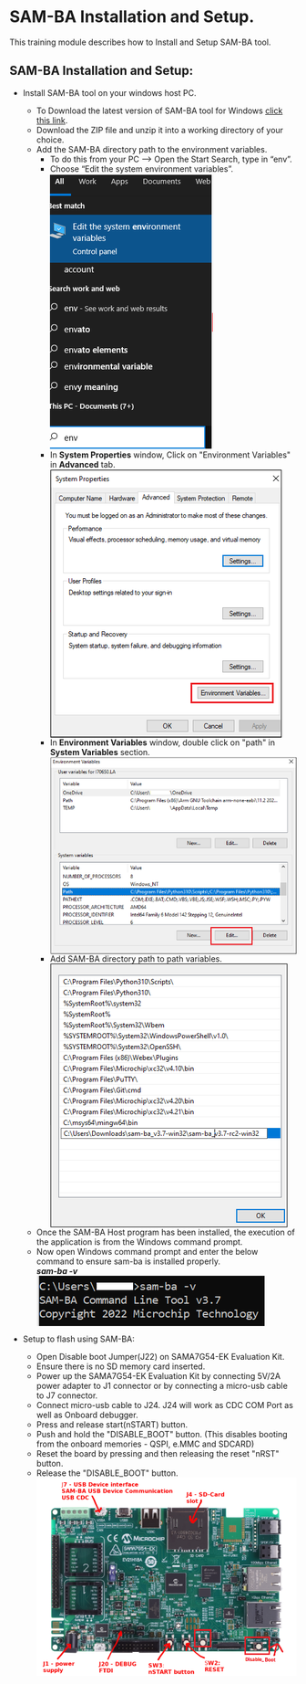 
# SAM-BA Installation and Setup.


This training module describes how to Install and Setup SAM-BA tool. 


## SAM-BA Installation and Setup:
* Install SAM-BA tool on your windows host PC.
  * To Download the latest version of SAM-BA tool for Windows [click this link](https://www.microchip.com/en-us/development-tool/SAM-BA-In-system-Programmer).
  * Download the ZIP file and unzip it into a working directory of your choice.
  * Add the SAM-BA directory path to the environment variables.
    * To do this from your PC --> Open the Start Search, type in “env”.
    * Choose “Edit the system environment variables”.  <br>
      <img src = "images/1.png" align="middle">
	* In **System Properties** window, Click on "Environment Variables" in **Advanced** tab.<br>
	  <img src = "images/2.png" align="middle">
	* In **Environment Variables** window, double click on "path" in **System Variables** section.<br>
	  <img src = "images/3.png" align="middle">
	* Add SAM-BA directory path to path variables.<br>
	  <img src = "images/4.png" align="middle">
  * Once the SAM-BA Host program has been installed, the execution of the application is from the Windows command prompt.
  * Now open Windows command prompt and enter the below command to ensure sam-ba is installed properly.<br>
    ***sam-ba -v***<br>
	<img src = "images/5.png" align="middle">
	
* Setup to flash using SAM-BA:
  * Open Disable boot Jumper(J22) on SAMA7G54-EK Evaluation Kit.
  * Ensure there is no SD memory card inserted.
  * Power up the SAMA7G54-EK Evaluation Kit by connecting 5V/2A power adapter to J1 connector or by connecting a micro-usb cable to J7 connector.
  * Connect micro-usb cable to J24. J24 will work as CDC COM Port as well as Onboard debugger.
  * Press and release start(nSTART) button.
  * Push and hold the "DISABLE_BOOT" button. (This disables booting from the onboard memories - QSPI, e.MMC and SDCARD)
  * Reset the board by pressing and then releasing the reset "nRST" button.
  * Release the "DISABLE_BOOT" button.
<img src = "images/sama7g54.png" align="middle"> <br>
